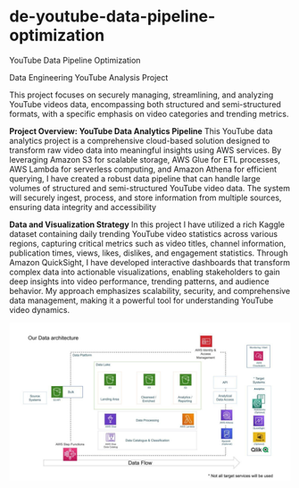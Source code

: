 # de-youtube-data-pipeline-optimization
YouTube Data Pipeline Optimization

Data Engineering YouTube Analysis Project

This project focuses on securely managing, streamlining, and analyzing YouTube videos data, encompassing both structured and semi-structured formats, with a specific emphasis on video categories and trending metrics.

**Project Overview: YouTube Data Analytics Pipeline**
This YouTube data analytics project is a comprehensive cloud-based solution designed to transform raw video data into meaningful insights using AWS services. By leveraging Amazon S3 for scalable storage, AWS Glue for ETL processes, AWS Lambda for serverless computing, and Amazon Athena for efficient querying, I have created a robust data pipeline that can handle large volumes of structured and semi-structured YouTube video data. The system will securely ingest, process, and store information from multiple sources, ensuring data integrity and accessibility

**Data and Visualization Strategy**
In this project I have utilized a rich Kaggle dataset containing daily trending YouTube video statistics across various regions, capturing critical metrics such as video titles, channel information, publication times, views, likes, dislikes, and engagement statistics. Through Amazon QuickSight, I have developed interactive dashboards that transform complex data into actionable visualizations, enabling stakeholders to gain deep insights into video performance, trending patterns, and audience behavior. My approach emphasizes scalability, security, and comprehensive data management, making it a powerful tool for understanding YouTube video dynamics.


![image](architecture.jpeg)
